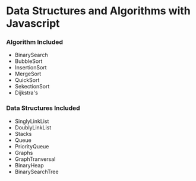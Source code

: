 # Data Structures and Algorithms with Javascript

### Algorithm Included

  - BinarySearch
  - BubbleSort
  - InsertionSort
  - MergeSort
  - QuickSort
  - SekectionSort
  - Dijkstra's

### Data Structures Included
  - SinglyLinkList
  - DoublyLinkList
  - Stacks
  - Queue
  - PriorityQueue
  - Graphs
  - GraphTranversal
  - BinaryHeap
  - BinarySearchTree



